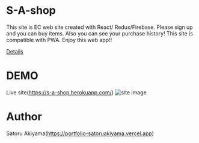 # S-A-shop

This site is EC web site created with React/ Redux/Firebase. Please sign up and you can buy items. Also you can see your purchase history! This site is compatible with PWA. Enjoy this web app!!

[Details](https://satoruakiyama.com/work/s-a-shop)

# DEMO

Live site(https://s-a-shop.herokuapp.com/)
![site image](https://i.imgur.com/vkvjAOW.png)

# Author

Satoru Akiyama(https://portfolio-satoruakiyama.vercel.app)
